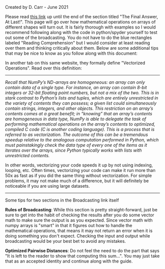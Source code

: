 Created by D. Carr - June 2021

Please read [this link](https://www.pythonlikeyoumeanit.com/Module3_IntroducingNumpy/Broadcasting.html) up until the end of the section titled "The Final Answer, At Last!". This page will go over how mathematical operations on arrays of different shapes will turn out. It is fairly thorough with examples so I would recommend following along with the code in python/spyder yourself to test out some of the broadcasting. You do not have to do the blue rectangles labeled "Reading Comprehension" but I would consider at least reading over them and thinking critically about them. Below are some additional tips that may be nice to know as you follow along with this document:

In another tab on this same website, they formally define "Vectorized Operations". Read over this definition:
________________________________________________________
_Recall that NumPy’s ND-arrays are homogeneous: an array can only contain data of a single type. For instance, an array can contain 8-bit integers or 32-bit floating point numbers, but not a mix of the two. This is in stark contrast to Python’s lists and tuples, which are entirely unrestricted in the variety of contents they can possess; a given list could simultaneously contain strings, integers, and other objects. This restriction on an array’s contents comes at a great benefit; in “knowing” that an array’s contents are homogeneous in data type, NumPy is able to delegate the task of performing mathematical operations on the array’s contents to optimized, compiled C code (C is another coding language). This is a process that is referred to as vectorization. The outcome of this can be a tremendous speedup relative to the analogous computation performed in Python, which must painstakingly check the data type of every one of the items as it iterates over the arrays, since Python typically works with lists with unrestricted contents._

In other words, vectorizing your code speeds it up by not using indexing, looping, etc. Often times, vectorizing your code can make it run more than 50x as fast as if you did the same thing without vectorization. For simple problems, it may not make much of a difference, but it will definitely be noticeable if you are using large datasets.
_______________________________________________________________________________________

Some tips for two sections in the Broadcasting link itself

**Rules of Broadcasting**: While this section is pretty straight-forward, just be sure to get into the habit of checking the results after you do some vector math to make sure the output is as you expected. Since vector math with numpy arrays is "smart" in that it figures out how to handle the mathematical operations, that means it may not return an error when it is doing something you don't expect. Checking the input and output while broadcasting would be your best bet to avoid any mistakes. 


**Optimized Pairwise Distances**: Do not feel the need to do the part that says "It is left to the reader to show that computing this sum...". You may just take that as an accepted identity and continue along with the guide. 




